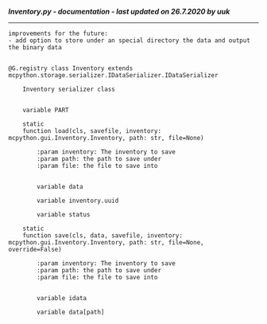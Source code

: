 ***Inventory.py - documentation - last updated on 26.7.2020 by uuk***
___

    improvements for the future:
    - add option to store under an special directory the data and output the binary data


    @G.registry class Inventory extends mcpython.storage.serializer.IDataSerializer.IDataSerializer
        
        Inventory serializer class


        variable PART

        static
        function load(cls, savefile, inventory: mcpython.gui.Inventory.Inventory, path: str, file=None)
            
            :param inventory: The inventory to save
            :param path: the path to save under
            :param file: the file to save into


            variable data

            variable inventory.uuid

            variable status

        static
        function save(cls, data, savefile, inventory: mcpython.gui.Inventory.Inventory, path: str, file=None, override=False)
            
            :param inventory: The inventory to save
            :param path: the path to save under
            :param file: the file to save into


            variable idata

            variable data[path]